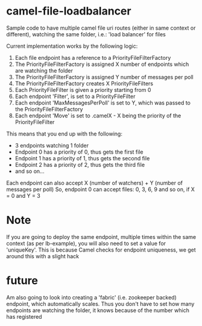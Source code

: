 camel-file-loadbalancer
===================
Sample code to have multiple camel file uri routes (either in same context or different), watching the same folder, i.e.: 'load balancer' for files

Current implementation works by the following logic:

1. Each file endpoint has a reference to a PriorityFileFilterFactory
2. The PriorityFileFilterFactory is assigned X number of endpoints which are watching the folder
3. The PriorityFileFilterFactory is assigned Y number of messages per poll
4. The PriorityFileFilterFactory creates X PriorityFileFilters
5. Each PriorityFileFilter is given a priority starting from 0
6. Each endpoint 'Filter', is set to a PriorityFileFilter
7. Each endpoint 'MaxMessagesPerPoll' is set to Y, which was passed to the PriorityFileFilterFactory
8. Each endpoint 'Move' is set to .camelX - X being the priority of the PriorityFileFilter

This means that you end up with the following:

- 3 endpoints watching 1 folder
- Endpoint 0 has a priority of 0, thus gets the first file
- Endpoint 1 has a priority of 1, thus gets the second file
- Endpoint 2 has a priority of 2, thus gets the third file
- and so on...

Each endpoint can also accept X (number of watchers) + Y (number of messages per poll)
So, endpoint 0 can accept files:
0, 3, 6, 9 and so on, if X = 0 and Y = 3

Note
===================
If you are going to deploy the same endpoint, multiple times within the same context (as per lb-example), you will also need to set a value for 'uniqueKey'.
This is because Camel checks for endpoint uniqueness, we get around this with a slight hack

future
===================
Am also going to look into creating a 'fabric' (i.e. zookeeper backed) endpoint, which automatically scales.
Thus you don't have to set how many endpoints are watching the folder, it knows because of the number which has registered

